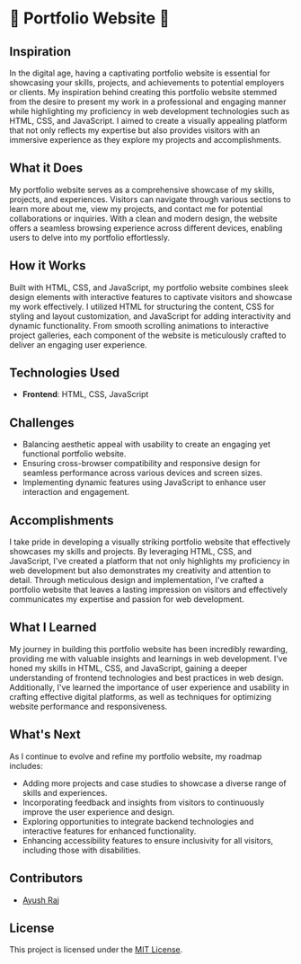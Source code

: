 # 🚀 Portfolio Website 🌟

## Inspiration

In the digital age, having a captivating portfolio website is essential for showcasing your skills, projects, and achievements to potential employers or clients. My inspiration behind creating this portfolio website stemmed from the desire to present my work in a professional and engaging manner while highlighting my proficiency in web development technologies such as HTML, CSS, and JavaScript. I aimed to create a visually appealing platform that not only reflects my expertise but also provides visitors with an immersive experience as they explore my projects and accomplishments.

## What it Does

My portfolio website serves as a comprehensive showcase of my skills, projects, and experiences. Visitors can navigate through various sections to learn more about me, view my projects, and contact me for potential collaborations or inquiries. With a clean and modern design, the website offers a seamless browsing experience across different devices, enabling users to delve into my portfolio effortlessly.

## How it Works

Built with HTML, CSS, and JavaScript, my portfolio website combines sleek design elements with interactive features to captivate visitors and showcase my work effectively. I utilized HTML for structuring the content, CSS for styling and layout customization, and JavaScript for adding interactivity and dynamic functionality. From smooth scrolling animations to interactive project galleries, each component of the website is meticulously crafted to deliver an engaging user experience.

## Technologies Used

- **Frontend**: HTML, CSS, JavaScript

## Challenges

- Balancing aesthetic appeal with usability to create an engaging yet functional portfolio website.
- Ensuring cross-browser compatibility and responsive design for seamless performance across various devices and screen sizes.
- Implementing dynamic features using JavaScript to enhance user interaction and engagement.

## Accomplishments

I take pride in developing a visually striking portfolio website that effectively showcases my skills and projects. By leveraging HTML, CSS, and JavaScript, I've created a platform that not only highlights my proficiency in web development but also demonstrates my creativity and attention to detail. Through meticulous design and implementation, I've crafted a portfolio website that leaves a lasting impression on visitors and effectively communicates my expertise and passion for web development.

## What I Learned

My journey in building this portfolio website has been incredibly rewarding, providing me with valuable insights and learnings in web development. I've honed my skills in HTML, CSS, and JavaScript, gaining a deeper understanding of frontend technologies and best practices in web design. Additionally, I've learned the importance of user experience and usability in crafting effective digital platforms, as well as techniques for optimizing website performance and responsiveness.

## What's Next

As I continue to evolve and refine my portfolio website, my roadmap includes:

- Adding more projects and case studies to showcase a diverse range of skills and experiences.
- Incorporating feedback and insights from visitors to continuously improve the user experience and design.
- Exploring opportunities to integrate backend technologies and interactive features for enhanced functionality.
- Enhancing accessibility features to ensure inclusivity for all visitors, including those with disabilities.

## Contributors

- [Ayush Raj](https://github.com/Ayushomega14)

## License

This project is licensed under the [MIT License](LICENSE).
